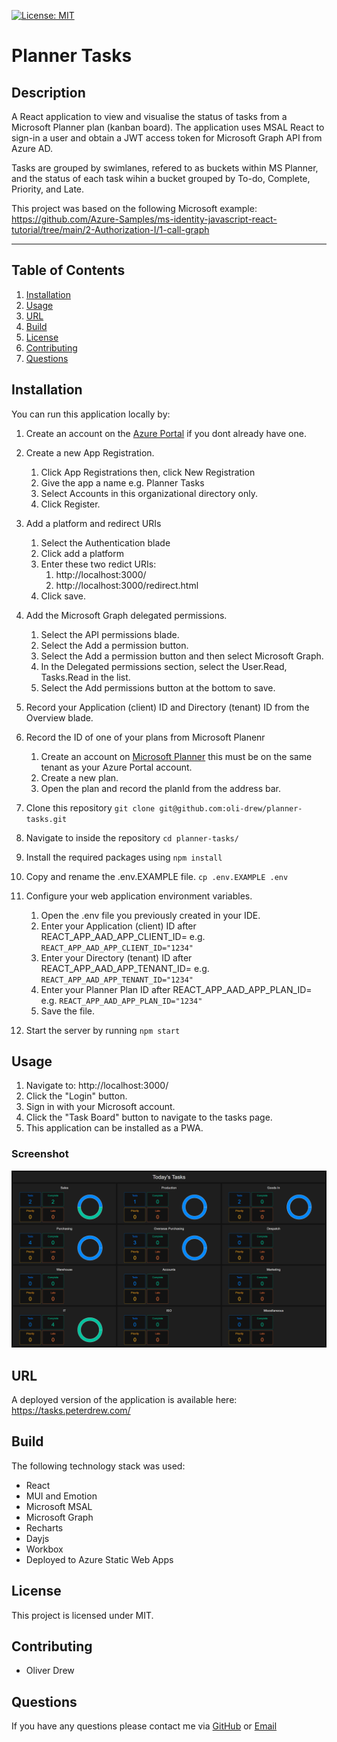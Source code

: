[![License: MIT](https://img.shields.io/badge/License-MIT-yellow.svg)](https://opensource.org/licenses/MIT)

# Planner Tasks

## Description

A React application to view and visualise the status of tasks from a Microsoft Planner plan (kanban board).
The application uses MSAL React to sign-in a user and obtain a JWT access token for Microsoft Graph API from Azure AD.

Tasks are grouped by swimlanes, refered to as buckets within MS Planner, and the status of each task wihin a bucket grouped by To-do, Complete, Priority, and Late.

This project was based on the following Microsoft example:
https://github.com/Azure-Samples/ms-identity-javascript-react-tutorial/tree/main/2-Authorization-I/1-call-graph

---

## Table of Contents

1. [Installation](#installation)
2. [Usage](#usage)
3. [URL](#url)
4. [Build](#build)
5. [License](#license)
6. [Contributing](#contributing)
7. [Questions](#questions)

## Installation

You can run this application locally by:

1. Create an account on the [Azure Portal](https://portal.azure.com/) if you dont already have one.
1. Create a new App Registration.
   1. Click App Registrations then, click New Registration
   1. Give the app a name e.g. Planner Tasks
   1. Select Accounts in this organizational directory only.
   1. Click Register.
1. Add a platform and redirect URIs
   1. Select the Authentication blade
   1. Click add a platform
   1. Enter these two redict URIs:
      1. http://localhost:3000/
      1. http://localhost:3000/redirect.html
   1. Click save.
1. Add the Microsoft Graph delegated permissions.
   1. Select the API permissions blade.
   1. Select the Add a permission button.
   1. Select the Add a permission button and then select Microsoft Graph.
   1. In the Delegated permissions section, select the User.Read, Tasks.Read in the list.
   1. Select the Add permissions button at the bottom to save.
1. Record your Application (client) ID and Directory (tenant) ID from the Overview blade.

1. Record the ID of one of your plans from Microsoft Planenr

   1. Create an account on [Microsoft Planner](https://tasks.office.com/) this must be on the same tenant as your Azure Portal account.
   1. Create a new plan.
   1. Open the plan and record the planId from the address bar.

1. Clone this repository `git clone git@github.com:oli-drew/planner-tasks.git`
1. Navigate to inside the repository `cd planner-tasks/`
1. Install the required packages using `npm install`
1. Copy and rename the .env.EXAMPLE file. `cp .env.EXAMPLE .env`
1. Configure your web application environment variables.
   1. Open the .env file you previously created in your IDE.
   1. Enter your Application (client) ID after REACT_APP_AAD_APP_CLIENT_ID= e.g. `REACT_APP_AAD_APP_CLIENT_ID="1234"`
   1. Enter your Directory (tenant) ID after REACT_APP_AAD_APP_TENANT_ID= e.g. `REACT_APP_AAD_APP_TENANT_ID="1234"`
   1. Enter your Planner Plan ID after REACT_APP_AAD_APP_PLAN_ID= e.g. `REACT_APP_AAD_APP_PLAN_ID="1234"`
   1. Save the file.
1. Start the server by running `npm start`

## Usage

1. Navigate to: http://localhost:3000/
2. Click the "Login" button.
3. Sign in with your Microsoft account.
4. Click the "Task Board" button to navigate to the tasks page.
5. This application can be installed as a PWA.

### Screenshot

![Planner Tasks Tasks Page](/readme-files/tasks.png)

## URL

A deployed version of the application is available here: https://tasks.peterdrew.com/

## Build

The following technology stack was used:

- React
- MUI and Emotion
- Microsoft MSAL
- Microsoft Graph
- Recharts
- Dayjs
- Workbox
- Deployed to Azure Static Web Apps

## License

This project is licensed under MIT.

## Contributing

- Oliver Drew

## Questions

If you have any questions please contact me via [GitHub](https://github.com/oli-drew) or [Email](mailto:oli-webdev@protonmail.com)
